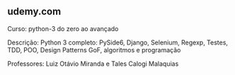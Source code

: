 udemy.com
---------

Curso:
   python-3 
   do zero ao avançado

Descrição:
   Python 3 completo:
      PySide6, Django, Selenium, Regexp, Testes, TDD, POO, Design Patterns GoF, algoritmos e programação

Professores:
  Luiz Otávio Miranda e Tales Calogi Malaquias   
